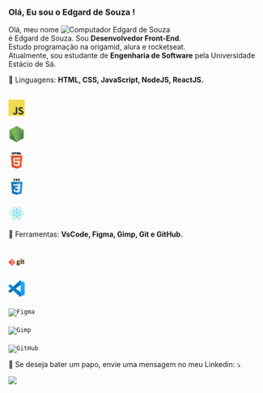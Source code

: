 ### Olá, Eu sou o Edgard de Souza !
<img src="https://raw.githubusercontent.com/MicaelliMedeiros/micaellimedeiros/master/image/computer-illustration.png" min-width="400px" max-width="400px" width="400px" align="right" alt="Computador Edgard de Souza">

<p align="left"> 
  Olá, meu nome é Edgard de Souza. Sou <strong>Desenvolvedor Front-End</strong>.<br>
  Estudo programação na origamid, alura e rocketseat.<br>
  Atualmente, sou estudante de <strong>Engenharia de Software</strong> pela Universidade Estácio de Sá.
</p>

<p align="left">
  🦄 Linguagens: <strong>HTML, CSS, JavaScript, NodeJS, ReactJS.</strong>
</p>

<code> <img height = "32" src = "https://raw.githubusercontent.com/github/explore/80688e429a7d4ef2fca1e82350fe8e3517d3494d/topics/javascript/javascript.png" alt = "Javascript" /> </code>
<code> <img height = "32" src = "https://raw.githubusercontent.com/github/explore/80688e429a7d4ef2fca1e82350fe8e3517d3494d/topics/nodejs/nodejs.png" alt = "Nodejs" /> </code>
<code> <img height = "32" src = "https://raw.githubusercontent.com/github/explore/80688e429a7d4ef2fca1e82350fe8e3517d3494d/topics/html/html.png" alt = "HTML5" /> </code>
<code> <img height = "32" src = "https://raw.githubusercontent.com/github/explore/80688e429a7d4ef2fca1e82350fe8e3517d3494d/topics/css/css.png" alt = "CSS" /> </code>
<code> <img height = "32" src = "https://raw.githubusercontent.com/github/explore/80688e429a7d4ef2fca1e82350fe8e3517d3494d/topics/react/react.png" alt = "React" /> </code>


<p align="left">
  💼 Ferramentas: <strong>VsCode, Figma, Gimp, Git e GitHub.</strong>
</p>

 <code> <img height = "32" src = "https://raw.githubusercontent.com/github/explore/80688e429a7d4ef2fca1e82350fe8e3517d3494d/topics/git/git.png" alt = "Git" /> </code>
 <code> <img height = "32" src = "https://raw.githubusercontent.com/github/explore/bbd48b997e8d0bef63f676eca4da5e1f76487b56/topics/visual-studio-code/visual-studio-code.png" alt = "Visual Studio Code" /> </code>
 <code> <img height = "32" src = "https://d1v8cmtpnjamtp.cloudfront.net/courses/DF/logo_1632434531576.svg" alt = "Figma" /> </code>
 <code> <img height = "32" src = "https://aux3.iconspalace.com/uploads/6916753211348798348.png" alt = "Gimp" /> </code>
 <code> <img height = "32" src = "https://uploads-ssl.webflow.com/61bcfa6e82d1a9800fdaddf3/61c39f1ee0793bd1d24ac267_GitHub-Mark.png" alt = "GitHub" /> </code>
<p align="left">
  💌 Se deseja bater um papo, envie uma mensagem no meu Linkedin: ⤵️
</p>

<p align="left">
  <a href="https://www.linkedin.com/in/edgard-souza/" alt="Linkedin">
  <img src="https://img.shields.io/badge/-Linkedin-0e76a8?style=flat-square&logo=Linkedin&logoColor=white&link=www.linkedin.com/in/edgard-souza"/></a>
</p>

